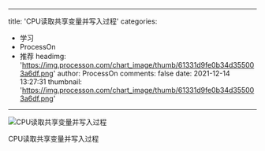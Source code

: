 
---
title: 'CPU读取共享变量并写入过程'
categories: 
 - 学习
 - ProcessOn
 - 推荐
headimg: 'https://img.processon.com/chart_image/thumb/61331d9fe0b34d355003a6df.png'
author: ProcessOn
comments: false
date: 2021-12-14 13:27:31
thumbnail: 'https://img.processon.com/chart_image/thumb/61331d9fe0b34d355003a6df.png'
---

<div>   
<img class="thumb" alt="CPU读取共享变量并写入过程" src="https://img.processon.com/chart_image/thumb/61331d9fe0b34d355003a6df.png" referrerpolicy="no-referrer">
<p>CPU读取共享变量并写入过程</p>  
</div>
            